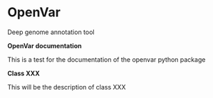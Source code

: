 # OpenVar
Deep genome annotation tool

**OpenVar documentation**

This is a test for the documentation of the openvar python package

**Class XXX**

This will be the description of class XXX
